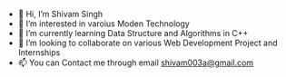- 👋 Hi, I’m Shivam Singh
- 👀 I’m interested in varoius Moden Technology
- 🌱 I’m currently learning Data Structure and Algorithms in C++
- 💞️ I’m looking to collaborate on various Web Development Project and Internships
- 📫 You can Contact me through email shivam003a@gmail.com

